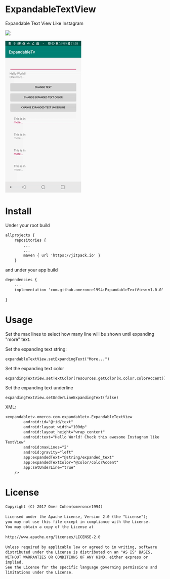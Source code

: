 # ExpandableTextView
Expandable Text View Like Instagram


[![](https://jitpack.io/v/omeronce1994/ExpandableTextView.svg)](https://jitpack.io/#omeronce1994/ExpandableTextView)

![](expandableTextview-gif.gif)

# Install

Under your root build

    allprojects {
        repositories {
            ...
            ...
            maven { url 'https://jitpack.io' }
        }
        
and under your app build

    dependencies {
        ...
        implementation 'com.github.omeronce1994:ExpandableTextView:v1.0.0'
        
    }
    
# Usage

Set the max lines to select how many line will be shown until expanding "more" text.

Set the expanding text string:

    expandableTextView.setExpandingText("More...")
    
Set the expanding text color

    expandingTextView.setTextColor(resources.getColor(R.color.colorAccent))
    
Set the expanding text underline 
    
    expandingTextView.setUnderLineExpandingText(false)

XML:

    <expandabletv.omerco.com.expandabletv.ExpandableTextView
            android:id="@+id/text"
            android:layout_width="100dp"
            android:layout_height="wrap_content"
            android:text="Hello World! Check this awesome Instagram like TextView"
            android:maxLines="2"
            android:gravity="left"
            app:expandedText="@string/expanded_text"
            app:expandedTextColor="@color/colorAccent"
            app:setUnderLine="true"
        />

# License
    
    Copyright (C) 2017 Omer Cohen(omeronce1994)
    
    Licensed under the Apache License, Version 2.0 (the "License");
    you may not use this file except in compliance with the License.
    You may obtain a copy of the License at
    
    http://www.apache.org/licenses/LICENSE-2.0
    
    Unless required by applicable law or agreed to in writing, software
    distributed under the License is distributed on an "AS IS" BASIS,
    WITHOUT WARRANTIES OR CONDITIONS OF ANY KIND, either express or implied.
    See the License for the specific language governing permissions and
    limitations under the License.
                            

